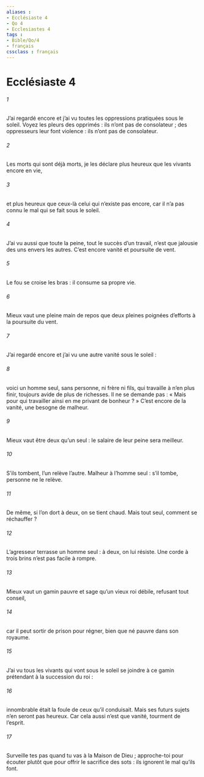 ```yaml
---
aliases : 
- Ecclésiaste 4
- Qo 4
- Ecclesiastes 4
tags : 
- Bible/Qo/4
- français
cssclass : français
---
```


# Ecclésiaste 4

###### 1
J’ai regardé encore et j’ai vu
toutes les oppressions pratiquées sous le soleil.
Voyez les pleurs des opprimés :
ils n’ont pas de consolateur ;
des oppresseurs leur font violence :
ils n’ont pas de consolateur.
###### 2
Les morts qui sont déjà morts,
je les déclare plus heureux
que les vivants encore en vie,
###### 3
et plus heureux que ceux-là
celui qui n’existe pas encore,
car il n’a pas connu le mal
qui se fait sous le soleil.
###### 4
J’ai vu aussi que toute la peine,
tout le succès d’un travail,
n’est que jalousie des uns envers les autres.
C’est encore vanité et poursuite de vent.
###### 5
Le fou se croise les bras :
il consume sa propre vie.
###### 6
Mieux vaut une pleine main de repos
que deux pleines poignées d’efforts
à la poursuite du vent.
###### 7
J’ai regardé encore et j’ai vu
une autre vanité sous le soleil :
###### 8
voici un homme seul,
sans personne, ni frère ni fils,
qui travaille à n’en plus finir,
toujours avide de plus de richesses.
Il ne se demande pas :
« Mais pour qui travailler ainsi
en me privant de bonheur ? »
C’est encore de la vanité,
une besogne de malheur.
###### 9
Mieux vaut être deux qu’un seul :
le salaire de leur peine sera meilleur.
###### 10
S’ils tombent, l’un relève l’autre.
Malheur à l’homme seul :
s’il tombe, personne ne le relève.
###### 11
De même, si l’on dort à deux,
on se tient chaud.
Mais tout seul,
comment se réchauffer ?
###### 12
L’agresseur terrasse un homme seul :
à deux, on lui résiste.
Une corde à trois brins
n’est pas facile à rompre.
###### 13
Mieux vaut un gamin pauvre et sage
qu’un vieux roi débile, refusant tout conseil,
###### 14
car il peut sortir de prison pour régner,
bien que né pauvre dans son royaume.
###### 15
J’ai vu tous les vivants qui vont sous le soleil
se joindre à ce gamin
prétendant à la succession du roi :
###### 16
innombrable était la foule
de ceux qu’il conduisait.
Mais ses futurs sujets n’en seront pas heureux.
Car cela aussi n’est que vanité,
tourment de l’esprit.
###### 17
Surveille tes pas
quand tu vas à la Maison de Dieu ;
approche-toi pour écouter
plutôt que pour offrir le sacrifice des sots :
ils ignorent le mal qu’ils font.
